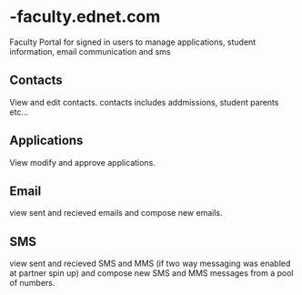 # <partnerAcronym>-faculty.ednet.com

Faculty Portal for signed in users to manage applications, student information, email communication and sms

## Contacts

View and edit contacts. contacts includes addmissions, student parents etc...

## Applications

View modify and approve applications.

## Email

view sent and recieved emails and compose new emails.

## SMS

view sent and recieved SMS and MMS (if two way messaging was enabled at partner spin up) and compose new SMS and MMS messages from a pool of numbers.
